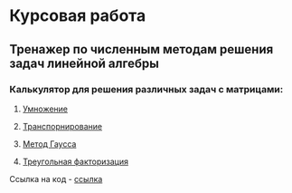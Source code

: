 # Курсовая работа
## Тренажер по численным методам решения задач линейной алгебры

### Калькулятор для решения различных задач с матрицами:

1) [Умножение](https://github.com/Bearmanchik/Project1/blob/master/myapplication/MultiplicationActivity.java)

2) [Транспорнирование](https://github.com/Bearmanchik/Project1/blob/master/myapplication/TransportationActivity.java)

3) [Метод Гаусса](https://github.com/Bearmanchik/Project1/blob/master/myapplication/GausActivity.java)

4) [Треугольная факторизация](https://github.com/Bearmanchik/Project1/blob/master/myapplication/TrungActivity.java)

Ссылка на код - [ссылка](https://yadi.sk/d/aZBp7irS3wUB9A)

